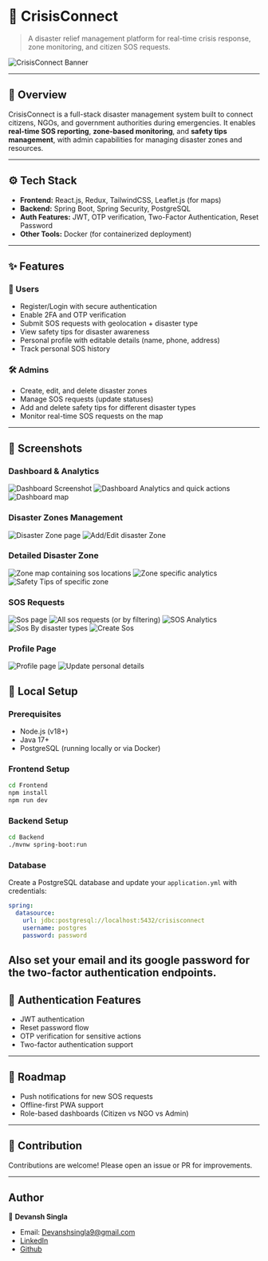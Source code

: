 # 🚨 CrisisConnect

> A disaster relief management platform for real-time crisis response, zone monitoring, and citizen SOS requests.

![CrisisConnect Banner](./screenshots/photo-collage.png.png)

---

## 📖 Overview

CrisisConnect is a full-stack disaster management system built to connect citizens, NGOs, and government authorities during emergencies.
It enables **real-time SOS reporting**, **zone-based monitoring**, and **safety tips management**, with admin capabilities for managing disaster zones and resources.

---

## ⚙️ Tech Stack

- **Frontend:** React.js, Redux, TailwindCSS, Leaflet.js (for maps)
- **Backend:** Spring Boot, Spring Security, PostgreSQL
- **Auth Features:** JWT, OTP verification, Two-Factor Authentication, Reset Password
- **Other Tools:** Docker (for containerized deployment)

---

## ✨ Features

### 👥 Users

- Register/Login with secure authentication
- Enable 2FA and OTP verification
- Submit SOS requests with geolocation + disaster type
- View safety tips for disaster awareness
- Personal profile with editable details (name, phone, address)
- Track personal SOS history

### 🛠️ Admins

- Create, edit, and delete disaster zones
- Manage SOS requests (update statuses)
- Add and delete safety tips for different disaster types
- Monitor real-time SOS requests on the map

---

## 📸 Screenshots

### Dashboard & Analytics

![Dashboard Screenshot](screenshots/dashboard1.png)
![Dashboard Analytics and quick actions](screenshots/dashboardAnalytics.png)
![Dashboard map](screenshots/dashboardMap.png)

### Disaster Zones Management

![Disaster Zone page](screenshots/disasterZone.png)
![Add/Edit disaster Zone](screenshots/addEditZone.png)

### Detailed Disaster Zone

![Zone map containing sos locations](screenshots/detailedZone.png)
![Zone specific analytics](screenshots/detailedZoneAnalytics.png)
![Safety Tips of specific zone](screenshots/safetyTips.png)

### SOS Requests

![Sos page](screenshots/sosPage.png)
![All sos requests (or by filtering)](screenshots/sosRequests.png)
![SOS Analytics](screenshots/sosAnalytics.png)
![Sos By disaster types](screenshots/sosDisasterType.png)
![Create Sos](screenshots/createSos.png)

### Profile Page

![Profile page](screenshots/profilePage.png)
![Update personal details](screenshots/editProfile.png)

## 🚀 Local Setup

### Prerequisites

- Node.js (v18+)
- Java 17+
- PostgreSQL (running locally or via Docker)

### Frontend Setup

```bash
cd Frontend
npm install
npm run dev
```

### Backend Setup

```bash
cd Backend
./mvnw spring-boot:run
```

### Database

Create a PostgreSQL database and update your `application.yml` with credentials:

```yaml
spring:
  datasource:
    url: jdbc:postgresql://localhost:5432/crisisconnect
    username: postgres
    password: password
```

## Also set your email and its google password for the two-factor authentication endpoints.

## 🔐 Authentication Features

- JWT authentication
- Reset password flow
- OTP verification for sensitive actions
- Two-factor authentication support

---

## 📌 Roadmap

- Push notifications for new SOS requests
- Offline-first PWA support
- Role-based dashboards (Citizen vs NGO vs Admin)

---

## 🤝 Contribution

Contributions are welcome! Please open an issue or PR for improvements.

---

## Author

👤 **Devansh Singla**

- Email: Devanshsingla9@gmail.com
- [LinkedIn](https://www.linkedin.com/in/devansh-ds/)
- [Github](https://github.com/Devansh-ds)
